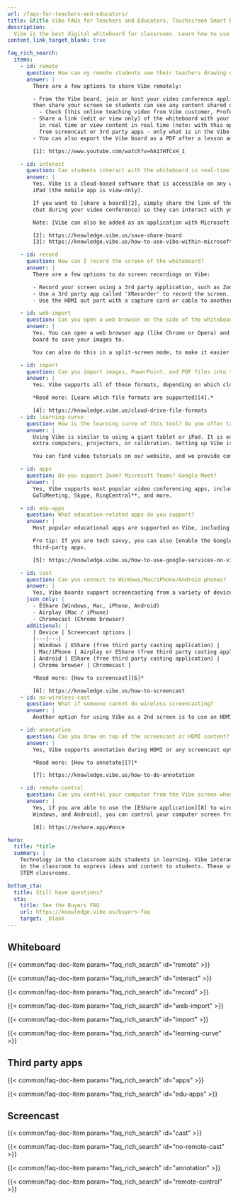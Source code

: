 ```yaml
---
url: /faqs-for-teachers-and-educators/
title: &title Vibe FAQs for Teachers and Educators. Touchscreen Smart Boards for School.
description:
  Vibe is the best digital whiteboard for classrooms. Learn how to use touchscreen smartboards for teaching and improve education for your students.
content_link_target_blank: true

faq_rich_search:
  items:
    - id: remote
      question: How can my remote students see their teachers drawing on a whiteboard?
      answer: |
        There are a few options to share Vibe remotely:

        - From the Vibe board, join or host your video conference application (ex: Zoom, Microsoft Teams, Google Meet) and
        then share your screen so students can see any content shared on the Vibe board.
          - Check [this online teaching video from Vibe customer, Professor Henry Silverman][1].
        - Share a link (edit or view only) of the whiteboard with your students so they can interact with you on the canvas
          in real time or view content in real time (note: with this option, they will not be able to see any content shared
          from screencast or 3rd party apps - only what is in the Vibe board app)
        - You can also export the Vibe board as a PDF after a lesson and share the file with students after the class.

        [1]: https://www.youtube.com/watch?v=hA17HfCxH_I

    - id: interact
      question: Can students interact with the whiteboard in real-time? Even without a Vibe board?
      answer: |
        Yes. Vibe is a cloud-based software that is accessible on any web browser or tablet, and Vibe also has an app for
        iPad (the mobile app is view-only).

        If you want to [share a board][2], simply share the link of the Vibe board you are using as a link (or copy into the
        chat during your video conference) so they can interact with you on the canvas in real time.

        Note: [Vibe can also be added as an application with Microsoft Teams][3].

        [2]: https://knowledge.vibe.us/save-share-board
        [3]: https://knowledge.vibe.us/how-to-use-vibe-within-microsoft-teams-app

    - id: record
      question: How can I record the screen of the whiteboard?
      answer: |
        There are a few options to do screen recordings on Vibe:

        - Record your screen using a 3rd party application, such as Zoom, Microsoft Teams, or Google Meet.
        - Use a 3rd party app called 'XRecorder' to record the screen.
        - Use the HDMI out port with a capture card or cable to another device.

    - id: web-import
      question: Can you open a web browser on the side of the whiteboard and import pictures from a website?
      answer: |
        Yes. You can open a web browser app (like Chrome or Opera) and screenshot the pictures you want, then select which
        board to save your images to.

        You can also do this in a split-screen mode, to make it easier to see which pictures you have already imported.

    - id: import
      question: Can you import images, PowerPoint, and PDF files into the whiteboard?
      answer: |
        Yes. Vibe supports all of these formats, depending on which cloud storage option you are using.

        *Read more: [Learn which file formats are supported][4].*

        [4]: https://knowledge.vibe.us/cloud-drive-file-formats
    - id: learning-curve
      question: How is the learning curve of this tool? Do you offer training?
      answer: |
        Using Vibe is similar to using a giant tablet or iPad. It is easy to learn and fun to use! Vibe doesn't require
        extra computers, projectors, or calibration. Setting up Vibe is similar to installing a new TV.

        You can find video tutorials on our website, and we provide complimentary onboarding training sessions.

    - id: apps
      question: Do you support Zoom? Microsoft Teams? Google Meet?
      answer: |
        Yes, Vibe supports most popular video conferencing apps, including **Zoom, Microsoft Teams, Google Meet, WebEx,
        GoToMeeting, Skype, RingCentral**, and more.

    - id: edu-apps
      question: What education-related apps do you support?
      answer: |
        Most popular educational apps are supported on Vibe, including **Canvas, Google Classroom, Blackboard, and Flipgrid**.

        Pro tip: If you are tech savvy, you can also [enable the Google Play store][5] on your Vibe board to try out additional
        third-party apps.

        [5]: https://knowledge.vibe.us/how-to-use-google-services-on-vibe

    - id: cast
      question: Can you connect to Windows/Mac/iPhone/Android phones?
      answer: |
        Yes, Vibe boards support screencasting from a variety of devices. Please see recommendations below:
      json_only: |
        - EShare (Windows, Mac, iPhone, Android)
        - Airplay (Mac / iPhone)
        - Chromecast (Chrome browser)
      additional: |
        | Device | Screencast options |
        |---|---|
        | Windows | EShare (free third party casting application) |
        | Mac/iPhone | Airplay or EShare (free third party casting application) |
        | Android | EShare (free third party casting application) |
        | Chrome browser | Chromecast |

        *Read more: [How to screencast][6]*

        [6]: https://knowledge.vibe.us/how-to-screencast
    - id: no-wireless-cast
      question: What if someone cannot do wireless screencasting?
      answer: |
        Another option for using Vibe as a 2nd screen is to use an HDMI cable to connect a computer to the Vibe board.

    - id: annotation
      question: Can you draw on top of the screencast or HDMI content?
      answer: |
        Yes, Vibe supports annotation during HDMI or any screencast option.

        *Read more: [How to annotate][7]*

        [7]: https://knowledge.vibe.us/how-to-do-annotation

    - id: remote-control
      question: Can you control your computer from the Vibe screen when casting?
      answer: |
        Yes, if you are able to use the [EShare application][8] to wirelessly cast from your computer (available for Mac,
        Windows, and Android), you can control your computer screen from the Vibe board.

        [8]: https://eshare.app/#once

hero:
  title: *title
  summary: |
    Technology in the classroom aids students in learning. Vibe interactive whiteboards can be used by teachers
    in the classroom to express ideas and content to students. These smart boards are particularly well-suited for
    STEM classrooms.

bottom_cta:
  title: Still have questions?
  cta:
    title: See the Buyers FAQ
    url: https://knowledge.vibe.us/buyers-faq
    target: _blank
---
```


## Whiteboard

{{< common/faq-doc-item param="faq_rich_search" id="remote" >}}

{{< common/faq-doc-item param="faq_rich_search" id="interact" >}}

{{< common/faq-doc-item param="faq_rich_search" id="record" >}}

{{< common/faq-doc-item param="faq_rich_search" id="web-import" >}}

{{< common/faq-doc-item param="faq_rich_search" id="import" >}}

{{< common/faq-doc-item param="faq_rich_search" id="learning-curve" >}}

## Third party apps

{{< common/faq-doc-item param="faq_rich_search" id="apps" >}}

{{< common/faq-doc-item param="faq_rich_search" id="edu-apps" >}}

## Screencast

{{< common/faq-doc-item param="faq_rich_search" id="cast" >}}

{{< common/faq-doc-item param="faq_rich_search" id="no-remote-cast" >}}

{{< common/faq-doc-item param="faq_rich_search" id="annotation" >}}

{{< common/faq-doc-item param="faq_rich_search" id="remote-control" >}}

